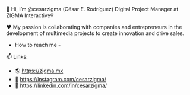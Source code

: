 👋 Hi, I’m @cesarzigma (César E. Rodríguez) 
Digital Project Manager at ZIGMA Interactive® 

❤️ My passion is collaborating with companies 
and entrepreneurs in the development of multimedia
projects to create innovation and drive sales.

- How to reach me -

📫 Links:
- 🌎 https://zigma.mx
- 📸 https://instagram.com/cesarzigma/
- 💼 https://linkedin.com/in/cesarzigma/
